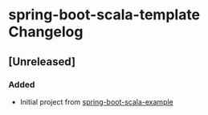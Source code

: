 # spring-boot-scala-template Changelog

## [Unreleased]

### Added

- Initial project from [spring-boot-scala-example](https://github.com/jecklgamis/spring-boot-scala-example)
